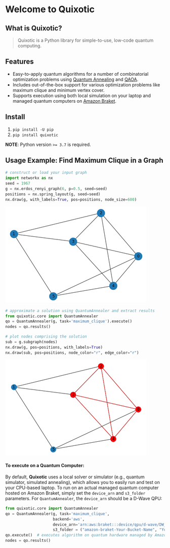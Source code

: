 # Welcome to Quixotic



## What is Quixotic?
> Quixotic is a Python library for simple-to-use, low-code quantum computing.

## Features
- Easy-to-apply quantum algorithms for a number of combinatorial optimization problems using [Quantum Annealing](https://en.wikipedia.org/wiki/Quantum_annealing) and [QAOA](https://arxiv.org/abs/1411.4028).
- Includes out-of-the-box support for various optimization problems like maximum clique and minimum vertex cover.
- Supports execution using both local simulation on your laptop and managed quantum computers on [Amazon Braket](https://aws.amazon.com/braket/).

## Install

1. `pip install -U pip`
2. `pip install quixotic`

**NOTE**: Python version `>= 3.7` is required.

## Usage Example: Find Maximum Clique in a Graph

```python
# construct or load your input graph
import networkx as nx
seed = 1967
g = nx.erdos_renyi_graph(6, p=0.5, seed=seed)
positions = nx.spring_layout(g, seed=seed)
nx.draw(g, with_labels=True, pos=positions, node_size=600)
```


![png](docs/images/output_5_0.png)


```python
# approximate a solution using QuantumAnnealer and extract results
from quixotic.core import QuantumAnnealer
qo = QuantumAnnealer(g, task='maximum_clique').execute()
nodes = qo.results()
```

```python
# plot nodes comprising the solution
sub = g.subgraph(nodes)
nx.draw(g, pos=positions, with_labels=True)
nx.draw(sub, pos=positions, node_color="r", edge_color="r")
```


![png](docs/images/output_7_0.png)


#### To execute on a Quantum Computer:
By default, **Quixotic** uses a local solver or simulator (e.g., quantum simulator, simulated annealing), which allows you to easily run and test on your CPU-based laptop.  To run on an actual managed quantum computer hosted on Amazon Braket, simply set the `device_arn` and `s3_folder` parameters.  For `QuantumAnnealer`,  the `device_arn` should be a D-Wave QPU:
```python
from quixotic.core import QuantumAnnealer
qo = QuantumAnnealer(g, task='maximum_clique',
                     backend='aws',                                               # Amazon AWS as backend
                     device_arn='arn:aws:braket:::device/qpu/d-wave/DW_2000Q_6',  # D-Wave QPU
                     s3_folder = ("amazon-braket-Your-Bucket-Name", "Your-Folder-Name"))
qo.execute()  # executes algorithm on quantum hardware managed by Amazon Braket
nodes = qo.results()
```
